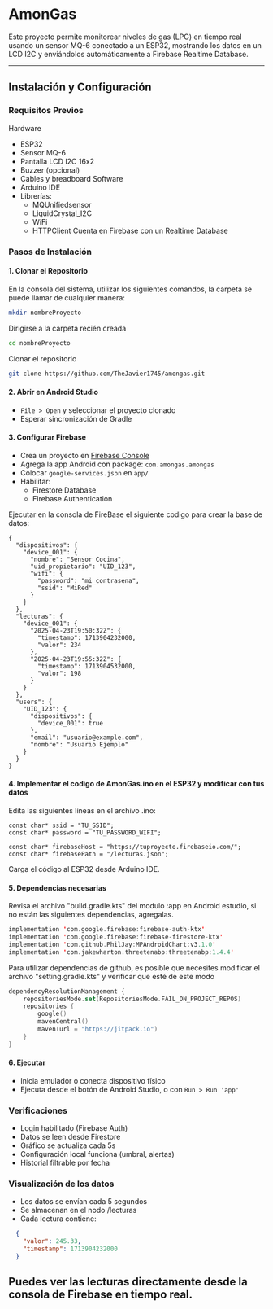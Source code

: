 # AmonGas

Este proyecto permite monitorear niveles de gas (LPG) en tiempo real usando un sensor MQ-6 conectado a un ESP32, mostrando los datos en un LCD I2C y enviándolos automáticamente a Firebase Realtime Database.

---

## Instalación y Configuración

### Requisitos Previos
Hardware
- ESP32
- Sensor MQ-6
- Pantalla LCD I2C 16x2
- Buzzer (opcional)
- Cables y breadboard
Software
- Arduino IDE
- Librerías:
    + MQUnifiedsensor
    + LiquidCrystal_I2C
    + WiFi
    + HTTPClient
Cuenta en Firebase con un Realtime Database
### Pasos de Instalación

#### 1. Clonar el Repositorio
En la consola del sistema, utilizar los siguientes comandos, la carpeta se puede llamar de cualquier manera: 
```bash
mkdir nombreProyecto
```
Dirigirse a la carpeta recién creada
```bash
cd nombreProyecto
```
Clonar el repositorio
```bash
git clone https://github.com/TheJavier1745/amongas.git
```

#### 2. Abrir en Android Studio
- `File > Open` y seleccionar el proyecto clonado
- Esperar sincronización de Gradle

#### 3. Configurar Firebase
- Crea un proyecto en [Firebase Console](https://console.firebase.google.com)
- Agrega la app Android con package: `com.amongas.amongas`
- Colocar `google-services.json` en `app/`
- Habilitar:
  - Firestore Database
  - Firebase Authentication

 Ejecutar en la consola de FireBase el siguiente codigo para crear la base de datos:
```Firebase
{
  "dispositivos": {
    "device_001": {
      "nombre": "Sensor Cocina",
      "uid_propietario": "UID_123",
      "wifi": {
        "password": "mi_contrasena",
        "ssid": "MiRed"
      }
    }
  },
  "lecturas": {
    "device_001": {
      "2025-04-23T19:50:32Z": {
        "timestamp": 1713904232000,
        "valor": 234
      },
      "2025-04-23T19:55:32Z": {
        "timestamp": 1713904532000,
        "valor": 198
      }
    }
  },
  "users": {
    "UID_123": {
      "dispositivos": {
        "device_001": true
      },
      "email": "usuario@example.com",
      "nombre": "Usuario Ejemplo"
    }
  }
}
```
 
#### 4. Implementar el codigo de AmonGas.ino en el ESP32 y modificar con tus datos
Edita las siguientes líneas en el archivo .ino:
```Arduino IDE
const char* ssid = "TU_SSID";
const char* password = "TU_PASSWORD_WIFI";

const char* firebaseHost = "https://tuproyecto.firebaseio.com/";
const char* firebasePath = "/lecturas.json";
```

Carga el código al ESP32 desde Arduino IDE.

#### 5. Dependencias necesarias
Revisa el archivo "build.gradle.kts" del modulo :app en Android estudio, si no están las siguientes dependencias, agregalas.
```kotlin
implementation 'com.google.firebase:firebase-auth-ktx'
implementation 'com.google.firebase:firebase-firestore-ktx'
implementation 'com.github.PhilJay:MPAndroidChart:v3.1.0'
implementation 'com.jakewharton.threetenabp:threetenabp:1.4.4'
```
Para utilizar dependencias de github, es posible que necesites modificar el archivo "setting.gradle.kts" y verificar que esté de este modo
```kotlin
dependencyResolutionManagement {
    repositoriesMode.set(RepositoriesMode.FAIL_ON_PROJECT_REPOS)
    repositories {
        google()
        mavenCentral()
        maven(url = "https://jitpack.io")
    }
}
```

#### 6. Ejecutar
- Inicia emulador o conecta dispositivo físico
- Ejecuta desde el botón de Android Studio, o con `Run > Run 'app'`

### Verificaciones
- Login habilitado (Firebase Auth)
- Datos se leen desde Firestore
- Gráfico se actualiza cada 5s
- Configuración local funciona (umbral, alertas)
- Historial filtrable por fecha

### Visualización de los datos
- Los datos se envían cada 5 segundos
- Se almacenan en el nodo /lecturas
- Cada lectura contiene:
```json
  {
    "valor": 245.33,
    "timestamp": 1713904232000
  }
```

Puedes ver las lecturas directamente desde la consola de Firebase en tiempo real.
---
